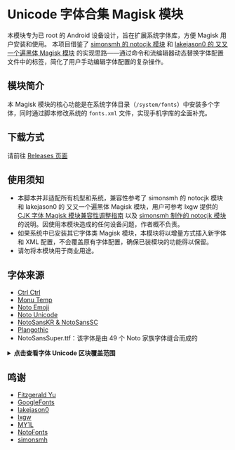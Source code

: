 # Unicode 字体合集 Magisk 模块

本模块专为已 root 的 Android 设备设计，旨在扩展系统字体库，方便 Magisk 用户安装和使用。
本项目借鉴了 [simonsmh 的 notocjk 模块](https://github.com/simonsmh/notocjk) 和 [lakejason0 的 又又一个遍黑体 Magisk 模块](https://github.com/lakejason0/AAnother-Plangothic-magisk-module) 的实现思路——通过命令和流编辑器动态替换字体配置文件中的标签，简化了用户手动编辑字体配置的复杂操作。

## 模块简介
本 Magisk 模块的核心功能是在系统字体目录（`/system/fonts`）中安装多个字体，同时通过脚本修改系统的 `fonts.xml` 文件，实现手机字库的全面补充。

## 下载方式

请前往 [Releases 页面](https://github.com/Losketch/UnicodeFontSet-magisk-module/releases)

## 使用须知

- 本脚本并非适配所有机型和系统，兼容性参考了 simonsmh 的 notocjk 模块和 lakejason0 的 又又一个遍黑体 Magisk 模块，用户可参考 lxgw 提供的 [CJK 字体 Magisk 模块兼容性调整指南](https://github.com/lxgw/advanced-cjk-font-magisk-module-template#%E5%85%BC%E5%AE%B9%E6%80%A7%E8%B0%83%E6%95%B4-%E4%BB%85%E4%BE%9B%E5%8F%82%E8%80%83) 以及 [simonsmh 制作的 notocjk 模块](https://github.com/simonsmh/notocjk) 的说明。因使用本模块造成的任何设备问题，作者概不负责。
- 如果系统中已安装其它字体类 Magisk 模块，本模块将以增量方式插入新字体和 XML 配置，不会覆盖原有字体配置，确保已装模块的功能得以保留。
- 请勿将本模块用于商业用途。

## 字体来源

- [Ctrl Ctrl](https://github.com/MY1L/Ctrl/releases/tag/Ctr1)
- [Monu Temp](https://github.com/MY1L/Unicode/releases/tag/Temp)
- [Noto Emoji](https://github.com/googlefonts/noto-emoji)
- [Noto Unicode](https://github.com/MY1L/Unicode/releases/tag/NotoUni7)
- [NotoSansKR & NotoSansSC](https://github.com/notofonts/noto-cjk/raw/refs/heads/main/Sans/SubsetOTF)
- [Plangothic](https://github.com/Fitzgerald-Porthmouth-Koenigsegg/Plangothic)
- NotoSansSuper.ttf：该字体是由 49 个 Noto 家族字体缝合而成的

<details>
<summary><b>点击查看字体 Unicode 区块覆盖范围</b></summary>

<div align="center">
<img alt="CtrlCtrl" src="./documentation/samples/CtrlCtrl_unicode_coverage.svg">
<img alt="MonuTemp" src="./documentation/samples/MonuTemp_unicode_coverage.svg">
<img alt="NotoColorEmoji" src="./documentation/samples/NotoColorEmoji_unicode_coverage.svg">
<img alt="NotoSansKR-Regular" src="./documentation/samples/NotoSansKR-Regular_unicode_coverage.svg">
<img alt="NotoSansSC-Regular" src="./documentation/samples/NotoSansSC-Regular_unicode_coverage.svg">
<img alt="NotoSansSuper" src="./documentation/samples/NotoSansSuper_unicode_coverage.svg">
<img alt="NotoUnicode" src="./documentation/samples/NotoUnicode_unicode_coverage.svg">
<img alt="PlangothicP1-Regular" src="./documentation/samples/PlangothicP1-Regular_unicode_coverage.svg">
<img alt="PlangothicP2-Regular" src="./documentation/samples/PlangothicP2-Regular_unicode_coverage.svg">
<img alt="Unicode" src="./documentation/samples/Unicode_unicode_coverage.svg">
</div>
</details>

## 鸣谢

- [Fitzgerald Yu](https://github.com/Fitzgerald-Porthmouth-Koenigsegg)
- [GoogleFonts](https://github.com/googlefonts)
- [lakejason0](https://github.com/lakejason0)
- [lxgw](https://github.com/lxgw)
- [MY1L](https://github.com/MY1L)
- [NotoFonts](https://github.com/notofonts)
- [simonsmh](https://github.com/simonsmh)
